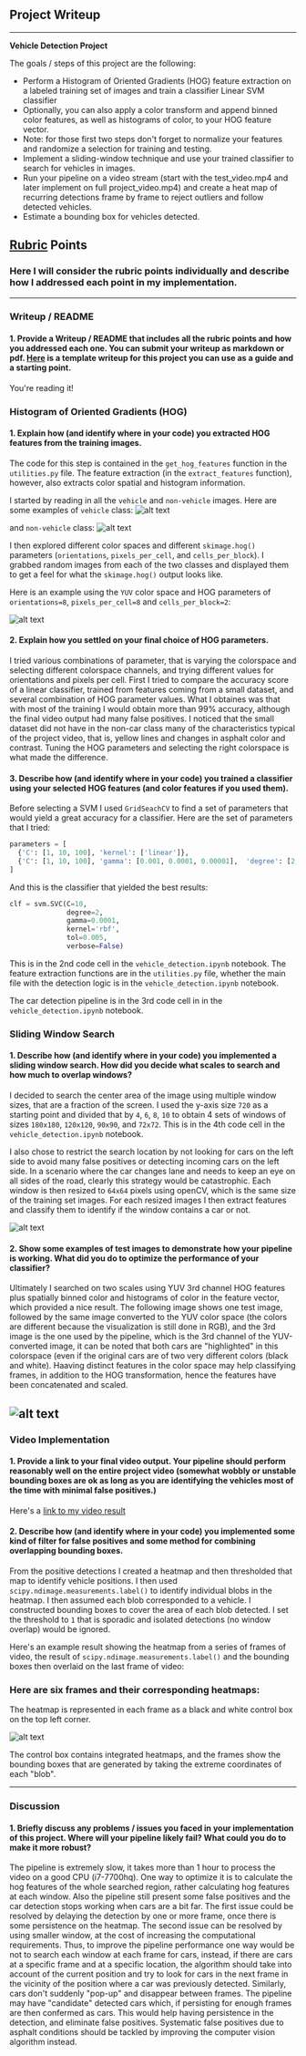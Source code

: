 ## Project Writeup


---

**Vehicle Detection Project**

The goals / steps of this project are the following:

* Perform a Histogram of Oriented Gradients (HOG) feature extraction on a labeled training set of images and train a classifier Linear SVM classifier
* Optionally, you can also apply a color transform and append binned color features, as well as histograms of color, to your HOG feature vector. 
* Note: for those first two steps don't forget to normalize your features and randomize a selection for training and testing.
* Implement a sliding-window technique and use your trained classifier to search for vehicles in images.
* Run your pipeline on a video stream (start with the test_video.mp4 and later implement on full project_video.mp4) and create a heat map of recurring detections frame by frame to reject outliers and follow detected vehicles.
* Estimate a bounding box for vehicles detected.

[//]: # (Image References)
[cars]:   ./writeup_images/cars.png
[colorspaces]: ./writeup_images/Color-spaces.png
[windows]: ./writeup_images/windows.png
[processedtestimages]: ./writeup_images/processed_test_images.png
[noncars]: ./writeup_images/non-cars.png
[hog]: ./writeup_images/HOG.png
[video]: ./project_video_result.mp4

## [Rubric](https://review.udacity.com/#!/rubrics/513/view) Points
### Here I will consider the rubric points individually and describe how I addressed each point in my implementation.  

---
### Writeup / README

#### 1. Provide a Writeup / README that includes all the rubric points and how you addressed each one.  You can submit your writeup as markdown or pdf.  [Here](https://github.com/udacity/CarND-Vehicle-Detection/blob/master/writeup_template.md) is a template writeup for this project you can use as a guide and a starting point.  

You're reading it!

### Histogram of Oriented Gradients (HOG)

#### 1. Explain how (and identify where in your code) you extracted HOG features from the training images.

The code for this step is contained in the `get_hog_features` function in the `utilities.py` file. The feature extraction (in the `extract_features` function), however, also extracts color spatial and histogram information.

I started by reading in all the `vehicle` and `non-vehicle` images.  Here are some examples of  `vehicle` class:
![alt text][cars]

and `non-vehicle` class:
![alt text][noncars]

I then explored different color spaces and different `skimage.hog()` parameters (`orientations`, `pixels_per_cell`, and `cells_per_block`).  I grabbed random images from each of the two classes and displayed them to get a feel for what the `skimage.hog()` output looks like.

Here is an example using the `YUV` color space and HOG parameters of `orientations=8`, `pixels_per_cell=8` and `cells_per_block=2`:


![alt text][HOG]

#### 2. Explain how you settled on your final choice of HOG parameters.

I tried various combinations of parameter, that is varying the colorspace and selecting different colorspace channels, and trying different values for orientations and pixels per cell. First I tried to compare the accuracy score of a linear classifier, trained from features coming from a small dataset, and several combination of HOG parameter values. 
What I obtaines was that with most of the training I would obtain more than 99% accuracy, although the final video output had many false positives. 
I noticed that the small dataset did not have in the non-car class many of the characteristics typical of the project video, that is, yellow lines and changes in asphalt color and contrast.
Tuning the HOG parameters and selecting the right colorspace is what made the difference.

#### 3. Describe how (and identify where in your code) you trained a classifier using your selected HOG features (and color features if you used them).

Before selecting a SVM I used `GridSeachCV` to find a set of parameters that would yield a great accuracy for a classifier. Here are the set of parameters that I tried:
```python
parameters = [
  {'C': [1, 10, 100], 'kernel': ['linear']},
  {'C': [1, 10, 100], 'gamma': [0.001, 0.0001, 0.00001],  'degree': [2, 3, 4], 'kernel': ['rbf']},
]
```
And this is the classifier that yielded the best results:

```python
clf = svm.SVC(C=10, 
              degree=2, 
              gamma=0.0001,
              kernel='rbf',
              tol=0.005, 
              verbose=False)
```

This is in the 2nd code cell in the `vehicle_detection.ipynb` notebook.
The feature extraction functions are in the `utilities.py` file, whether the main file with the detection logic is in the `vehicle_detection.ipynb` notebook.

The car detection pipeline is in the 3rd code cell in in the `vehicle_detection.ipynb` notebook. 
### Sliding Window Search

#### 1. Describe how (and identify where in your code) you implemented a sliding window search.  How did you decide what scales to search and how much to overlap windows?

I decided to search the center area of the image using multiple window sizes, that are a fraction of the screen. I used the y-axis size `720` as a starting point and divided that by `4`, `6`, `8`, `10` to obtain 4 sets of windows of sizes `180x180`, `120x120`, `90x90`, and `72x72`. This is in the 4th code cell in the `vehicle_detection.ipynb` notebook.

I also chose to restrict the search location by not looking for cars on the left side to avoid many false positives or detecting incoming cars on the left side. In a scenario where the car changes lane and needs to keep an eye on all sides of the road, clearly this strategy would be catastrophic.
Each window is then resized to `64x64` pixels using openCV, which is the same size of the training set images. 
For each resized images I then extract features and classify them to identify if the window contains a car or not.

![alt text][windows]

#### 2. Show some examples of test images to demonstrate how your pipeline is working.  What did you do to optimize the performance of your classifier?

Ultimately I searched on two scales using YUV 3rd channel HOG features plus spatially binned color and histograms of color in the feature vector, which provided a nice result. The following image shows one test image, followed by the same image converted to the YUV color space (the colors are different because the visualization is still done in RGB), and the 3rd image is the one used by the pipeline, which is the 3rd channel of the YUV-converted image, it can be noted that both cars are "highlighted" in this colorspace (even if the original cars are of two very different colors (black and white). Haaving distinct features in the color space may help classifying frames, in addition to the HOG transformation, hence the features have been concatenated and scaled.

![alt text][colorspaces]
---

### Video Implementation

#### 1. Provide a link to your final video output.  Your pipeline should perform reasonably well on the entire project video (somewhat wobbly or unstable bounding boxes are ok as long as you are identifying the vehicles most of the time with minimal false positives.)
Here's a [link to my video result](./project_video_result.mp4)


#### 2. Describe how (and identify where in your code) you implemented some kind of filter for false positives and some method for combining overlapping bounding boxes.

 From the positive detections I created a heatmap and then thresholded that map to identify vehicle positions.  I then used `scipy.ndimage.measurements.label()` to identify individual blobs in the heatmap.  I then assumed each blob corresponded to a vehicle.  I constructed bounding boxes to cover the area of each blob detected. I set the threshold to `1` that is sporadic and isolated detections (no window overlap) would be ignored.

Here's an example result showing the heatmap from a series of frames of video, the result of `scipy.ndimage.measurements.label()` and the bounding boxes then overlaid on the last frame of video:

### Here are six frames and their corresponding heatmaps:
The heatmap is represented in each frame as a black and white control box on the top left corner.

![alt text][processedtestimages]

The control box contains integrated heatmaps, and the frames show the bounding boxes that are generated by taking the extreme coordinates of each "blob".

---

### Discussion

#### 1. Briefly discuss any problems / issues you faced in your implementation of this project.  Where will your pipeline likely fail?  What could you do to make it more robust?

The pipeline is extremely slow, it takes more than 1 hour to process the video on a good CPU (i7-7700hq).
One way to optimize it is to calculate the hog features of the whole searched region, rather calculating hog features at each window. Also the pipeline still present some false positives and the car detection stops working when cars are a bit far.
The first issue could be resolved by delaying the detection by one or more frame, once there is some persistence on the heatmap. The second issue can be resolved by using smaller window, at the cost of increasing the computational requirements.
Thus, to improve the pipeline performance one way would be not to search each window at each frame for cars, instead, if there are cars at a specific frame and at a specific location, the algorithm should take into account of the current position and try to look for cars in the next frame in the vicinity of the position where a car was previously detected.
Similarly, cars don't suddenly "pop-up" and disappear between frames. The pipeline may have "candidate" detected cars which, if persisting for enough frames are then confermed as cars. This would help having persistence in the detection, and eliminate false positives. Systematic false positives due to asphalt conditions should be tackled by improving the computer vision algorithm instead.

